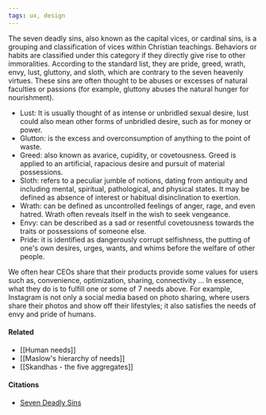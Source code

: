 ```yaml
---
tags: ux, design
---
```


The seven deadly sins, also known as the capital vices, or cardinal sins, is a grouping and classification of vices within Christian teachings. Behaviors or habits are classified under this category if they directly give rise to other immoralities. According to the standard list, they are pride, greed, wrath, envy, lust, gluttony, and sloth, which are contrary to the seven heavenly virtues. These sins are often thought to be abuses or excesses of natural faculties or passions (for example, gluttony abuses the natural hunger for nourishment).

-   Lust: It is usually thought of as intense or unbridled sexual desire, lust could also mean other forms of unbridled desire, such as for money or power.
-   Glutton: is the excess and overconsumption of anything to the point of waste.
-   Greed: also known as avarice, cupidity, or covetousness. Greed is applied to an artificial, rapacious desire and pursuit of material possessions.
-   Sloth: refers to a peculiar jumble of notions, dating from antiquity and including mental, spiritual, pathological, and physical states. It may be defined as absence of interest or habitual disinclination to exertion.
-   Wrath: can be defined as uncontrolled feelings of anger, rage, and even hatred. Wrath often reveals itself in the wish to seek vengeance.
-   Envy: can be described as a sad or resentful covetousness towards the traits or possessions of someone else.
-   Pride: it is identified as dangerously corrupt selfishness, the putting of one's own desires, urges, wants, and whims before the welfare of other people.

We often hear CEOs share that their products provide some values for users such as, convenience, optimization, sharing, connectivity ... In essence, what they do is to fulfill one or some of 7 needs above. For example, Instagram is not only a social media based on photo sharing, where users share their photos and show off their lifestyles; it also satisfies the needs of envy and pride of humans.

#### Related
- [[Human needs]]
- [[Maslow's hierarchy of needs]]
- [[Skandhas - the five aggregates]]

#### Citations
- [Seven Deadly Sins](https://en.wikipedia.org/wiki/Seven_deadly_sins)
